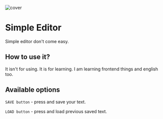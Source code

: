 ![cover](https://github.com/piotrGronowski/simple-editor/tree/master/src/assets/img/simpleEditor.png)

# Simple Editor

Simple editor don't come easy.

## How to use it?

It isn't for using. It is for learning.
I am learning frontend things and english too.

## Available options

`SAVE button` - press and save your text.

`LOAD button` - press and load previous saved text.
